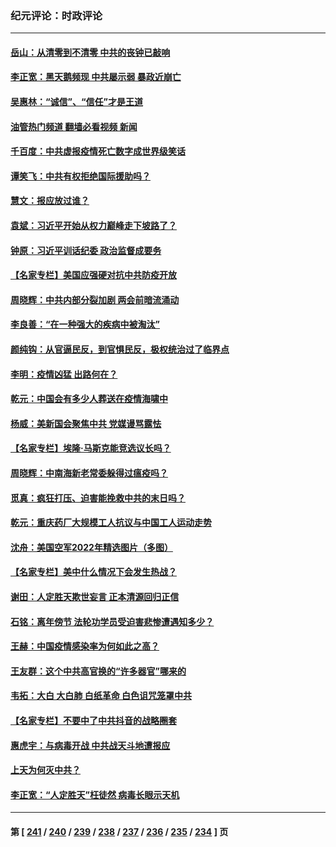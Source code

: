 ### 纪元评论：时政评论
---
#### [岳山：从清零到不清零 中共的丧钟已敲响](../../pages/nsc1025/n13903888.md?01110330) 
#### [李­­正宽：黑天鹅频现 中共屡示弱 暴政近崩亡](../../pages/nsc1025/n13903747.md?01110330) 
#### [吴惠林：“诚信”、“信任”才是王道](../../pages/nsc1025/n13903821.md?01110330) 
#### [油管热门频道 翻墙必看视频 新闻](ok?01110330)
#### [千百度：中共虚报疫情死亡数字成世界级笑话](../../pages/nsc1025/n13903618.md?01110330) 
#### [谭笑飞：中共有权拒绝国际援助吗？](../../pages/nsc1025/n13903650.md?01110330) 
#### [慧文：报应放过谁？](../../pages/nsc1025/n13903657.md?01110330) 
#### [袁斌：习近平开始从权力巅峰走下坡路了？](../../pages/nsc1025/n13903623.md?01110330) 
#### [钟原：习近平训话纪委 政治监督成要务](../../pages/nsc1025/n13903493.md?01110330) 
#### [【名家专栏】美国应强硬对抗中共防疫开放](../../pages/nsc1025/n13903174.md?01110330) 
#### [周晓辉：中共内部分裂加剧 两会前暗流涌动](../../pages/nsc1025/n13903260.md?01110330) 
#### [李良善：“在一种强大的疾病中被淘汰”](../../pages/nsc1025/n13903074.md?01110330) 
#### [颜纯钩：从官逼民反，到官惧民反，极权统治过了临界点](../../pages/nsc1025/n13902975.md?01110330) 
#### [李明：疫情凶猛 出路何在？](../../pages/nsc1025/n13902958.md?01110330) 
#### [乾元：中国会有多少人葬送在疫情海啸中](../../pages/nsc1025/n13902939.md?01110330) 
#### [杨威：美新国会聚焦中共 党媒谩骂露怯](../../pages/nsc1025/n13902501.md?01110330) 
#### [【名家专栏】埃隆‧马斯克能竞选议长吗？](../../pages/nsc1025/n13902320.md?01110330) 
#### [周晓辉：中南海新老常委躲得过瘟疫吗？](../../pages/nsc1025/n13902202.md?01110330) 
#### [觅真：疯狂打压、迫害能挽救中共的末日吗？](../../pages/nsc1025/n13902242.md?01110330) 
#### [乾元：重庆药厂大规模工人抗议与中国工人运动走势](../../pages/nsc1025/n13902054.md?01110330) 
#### [沈舟：美国空军2022年精选图片（多图）](../../pages/nsc1025/n13901780.md?01110330) 
#### [【名家专栏】美中什么情况下会发生热战？](../../pages/nsc1025/n13901680.md?01110330) 
#### [谢田：人定胜天欺世妄言 正本清源回归正信](../../pages/nsc1025/n13901284.md?01110330) 
#### [石铭：离年傍节 法轮功学员受迫害悲惨遭遇知多少？](../../pages/nsc1025/n13901265.md?01110330) 
#### [王赫：中国疫情感染率为何如此之高？](../../pages/nsc1025/n13901139.md?01110330) 
#### [王友群：这个中共高官换的“许多器官”哪来的](../../pages/nsc1025/n13901161.md?01110330) 
#### [韦拓：大白 大白肺 白纸革命 白色诅咒笼罩中共](../../pages/nsc1025/n13901066.md?01110330) 
#### [【名家专栏】不要中了中共抖音的战略圈套](../../pages/nsc1025/n13900900.md?01110330) 
#### [惠虎宇：与病毒开战 中共战天斗地遭报应](../../pages/nsc1025/n13901058.md?01110330) 
#### [上天为何灭中共？](../../pages/nsc1025/n13900961.md?01110330) 
#### [李正宽：“人定胜天”枉徒然 病毒长眼示天机](../../pages/nsc1025/n13900697.md?01110330) 

---
#### 第 [ [241](./241.md?01110330) / [240](./240.md?01110330) / [239](./239.md?01110330) / [238](./238.md?01110330) / [237](./237.md?01110330) / [236](./236.md?01110330) / [235](./235.md?01110330) / [234](./234.md?01110330) ] 页
